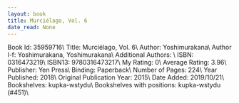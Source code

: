 ```yaml
---
layout: book
title: Murciélago, Vol. 6
date_read: None
---
```


Book Id: 35959716\ 
Title: Murciélago, Vol. 6\ 
Author: Yoshimurakana\ 
Author l-f: Yoshimurakana, Yoshimurakana\ 
Additional Authors: \ 
ISBN: 0316473219\ 
ISBN13: 9780316473217\ 
My Rating: 0\ 
Average Rating: 3.96\ 
Publisher: Yen Press\ 
Binding: Paperback\ 
Number of Pages: 224\ 
Year Published: 2018\ 
Original Publication Year: 2015\ 
Date Added: 2019/10/21\ 
Bookshelves: kupka-wstydu\ 
Bookshelves with positions: kupka-wstydu (#451)\ 


